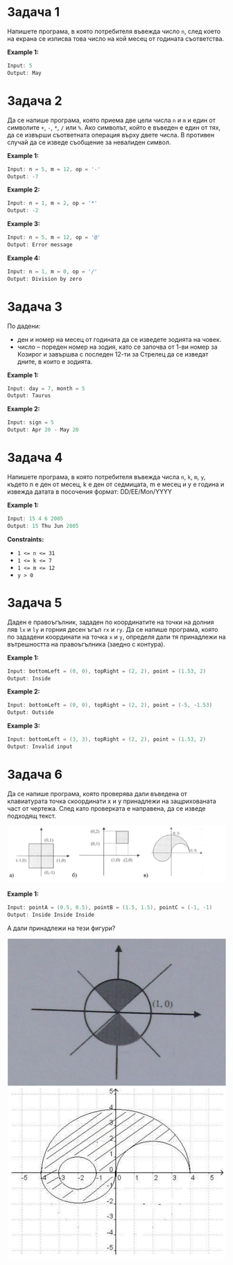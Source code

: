 # Задача 1
Напишете програма, в която потребителя въвежда число `n`, след което на екрана се изписва това число на кой месец от годината съответства.

**Example 1:**
```c++
Input: 5
Output: May
```

# Задача 2
Да се напише програма, която приема две цели числа `n` и `m` и един от символите `+`, `-`, `*`, `/` или `%`. Ако символът, който е въведен е един от тях, да се извърши съответната операция върху двете числа. В противен случай да се изведе съобщение за невалиден символ.

**Example 1:**
```c++
Input: n = 5, m = 12, op = '-'
Output: -7
```

**Example 2:**
```c++
Input: n = 1, m = 2, op = '*'
Output: -2
```

**Example 3:**
```c++
Input: n = 5, m = 12, op = '@'
Output: Error message
```

**Example 4:**
```c++
Input: n = 1, m = 0, op = '/'
Output: Division by zero
```

# Задача 3
По дадени:
- ден и номер на месец от годината да се изведете зодията на човек. 
- число – пореден номер на зодия, като се започва от 1-ви номер за Козирог и завършва с последен 12-ти за Стрелец да се изведат дните, в които е зодията.


**Example 1:**
```c++
Input: day = 7, month = 5
Output: Taurus
```

**Example 2:**
```c++
Input: sign = 5
Output: Apr 20 - May 20
```

# Задача 4
Напишете програма, в която потребителя въвежда числa `n`, `k`, `m`, `y`, където n e ден от месец, k е ден от седмицата, m е месец и y е година и извежда датата в посочения формат: DD/EE/Mon/YYYY   


**Example 1:**
```c++
Input: 15 4 6 2005
Output: 15 Thu Jun 2005
```

**Constraints:**
- `1 <= n <= 31`
- `1 <= k <= 7`
- `1 <= m <= 12`
- `y > 0`

# Задача 5
Даден е правоъгълник, зададен по координатите на точки на долния ляв `lx` и `ly` и горния десен ъгъл `rx` и `ry`. Да се напише програма, която по зададени координати на точка `x` и `y`, определя дали тя принадлежи на вътрешността на правоъгълника (заедно с контура).


**Example 1:**
```c++
Input: bottomLeft = (0, 0), topRight = (2, 2), point = (1.53, 2)
Output: Inside
```
**Example 2:**
```c++
Input: bottomLeft = (0, 0), topRight = (2, 2), point = (-5, -1.53)
Output: Outside
```

**Example 3:**
```c++
Input: bottomLeft = (3, 3), topRight = (2, 2), point = (1.53, 2)
Output: Invalid input 
```


# Задача 6
Да се напише програма, която проверява дали въведена от клавиатурата точка скоординати x и y принадлежи на защрихованата част от чертежа. След като проверката е направена, да се изведе подходящ текст.

![](figures.png)

**Example 1:**
```c++
Input: pointA = (0.5, 0.5), pointB = (1.5, 1.5), pointC = (-1, -1)
Output: Inside Inside Inside
```

А дали принадлежи на тези фигури?

![](d.png)
![](g.png)